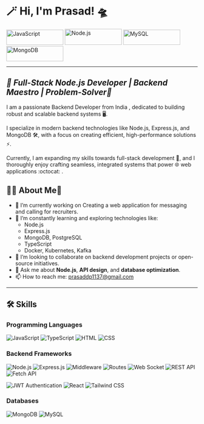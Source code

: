 #  🪄 Hi, I'm Prasad! 	🛸  

<img src="https://img.shields.io/badge/JavaScript-F7DF1E?logo=javascript&logoColor=black" alt="JavaScript" width="150" height="40" />    <img src="https://img.shields.io/badge/Node.js-339933?logo=node.js&logoColor=white" alt="Node.js" width="150" height="42" />
<img src="https://img.shields.io/badge/MySQL-4479A1?logo=mysql&logoColor=white" alt="MySQL" width="150" height="40" />     <img src="https://img.shields.io/badge/MongoDB-47A248?logo=mongodb&logoColor=white" alt="MongoDB" width="150" height="40" />

---
_🚀 **Full-Stack Node.js Developer | Backend Maestro | Problem-Solver🧩**_
---

I am a passionate Backend Developer from India , dedicated to building robust and scalable backend systems 🖥️.

I specialize in modern backend technologies like Node.js, Express.js, and MongoDB 🛠️, with a focus on creating efficient, high-performance solutions ⚡. 

Currently, I am expanding my skills towards full-stack development 🔄, and I thoroughly enjoy crafting seamless, integrated systems that power 🌐 web applications  :octocat: .




## 🙋‍♂️ About Me💫

- 🔭 I’m currently working on Creating a web application for messaging and calling for recruiters.
- 🌱 I’m constantly learning and exploring technologies like:
  - Node.js
  - Express.js                                                
  - MongoDB, PostgreSQL
  - TypeScript
  - Docker, Kubernetes, Kafka
- 👯 I’m looking to collaborate on backend development projects or open-source initiatives.
- 💬 Ask me about **Node.js**, **API design**, and **database optimization**.
- 📫 How to reach me: prasaddp1137@gmail.com

---

## 🛠️ Skills

### Programming Languages
![JavaScript](https://img.shields.io/badge/JavaScript-F7DF1E?logo=javascript&logoColor=black)
![TypeScript](https://img.shields.io/badge/TypeScript-3178C6?logo=typescript&logoColor=white)
![HTML](https://img.shields.io/badge/HTML-E34F26?logo=html5&logoColor=white)
![CSS](https://img.shields.io/badge/CSS-1572B6?logo=css3&logoColor=white)


### Backend Frameworks
![Node.js](https://img.shields.io/badge/Node.js-339933?logo=node.js&logoColor=white)
![Express.js](https://img.shields.io/badge/Express.js-000000?logo=express&logoColor=white)
![Middleware](https://img.shields.io/badge/Middleware-000000?logo=express&logoColor=white)
![Routes](https://img.shields.io/badge/Routes-000000?logo=express&logoColor=white)
![Web Socket](https://img.shields.io/badge/WebSocket-%20.io-blue)
![REST API](https://img.shields.io/badge/REST%20API-red)
![Fetch API](https://img.shields.io/badge/Fetch%20API-000000?logo=javascript&logoColor=white)

![JWT Authentication](https://img.shields.io/badge/JWT%20Authentication-000000?logo=json-web-tokens&logoColor=white)
![React](https://img.shields.io/badge/React-61DAFB?logo=react&logoColor=black)
![Tailwind CSS](https://img.shields.io/badge/Tailwind%20CSS-38B2AC?logo=tailwind-css&logoColor=white)








### Databases
![MongoDB](https://img.shields.io/badge/MongoDB-47A248?logo=mongodb&logoColor=white)
![MySQL](https://img.shields.io/badge/MySQL-4479A1?logo=mysql&logoColor=white)




